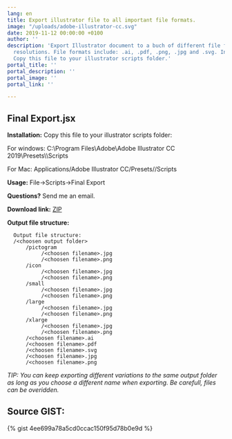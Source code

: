 ```yaml
---
lang: en
title: Export illustrator file to all important file formats.
image: "/uploads/adobe-illustrator-cc.svg"
date: 2019-11-12 00:00:00 +0100
author: ''
description: 'Export Illustrator document to a buch of different file formats and
  resolutions. File formats include: .ai, .pdf, .png, .jpg and .svg. Installation:
  Copy this file to your illustrator scripts folder.'
portal_title: ''
portal_description: ''
portal_image: ''
portal_link: ''

---
```

## Final Export.jsx

**Installation:** Copy this file to your illustrator scripts folder:

For windows: C:\\Program Files\\Adobe\\Adobe Illustrator CC 2019\\Presets\\<your locale>\\Scripts

For Mac: Applications/Adobe Illustrator CC/Presets/<your locale>/Scripts

**Usage:** File->Scripts->Final Export

**Questions?** Send me an email.

**Download link:** [ZIP](https://gist.github.com/sempostma/4ee699a78a5cd0ccac150f95d78b0e9d/archive/3b6a5a282315706b5c08c5f626cddc174dfe1c47.zip)

**Output file structure:**

      Output file structure:
      /<choosen output folder>
          /pictogram
               /<choosen filename>.jpg
               /<choosen filename>.png
          /icon
               /<choosen filename>.jpg
               /<choosen filename>.png
          /small
               /<choosen filename>.jpg
               /<choosen filename>.png
          /large
               /<choosen filename>.jpg
               /<choosen filename>.png
          /xlarge
               /<choosen filename>.jpg
               /<choosen filename>.png
          /<choosen filename>.ai
          /<choosen filename>.pdf
          /<choosen filename>.svg
          /<choosen filename>.jpg
          /<choosen filename>.png

_TIP: You can keep exporting different variations to the same output folder as long as you choose a different name when exporting. Be carefull, files can be overidden._

## Source GIST:

{% gist 4ee699a78a5cd0ccac150f95d78b0e9d %}